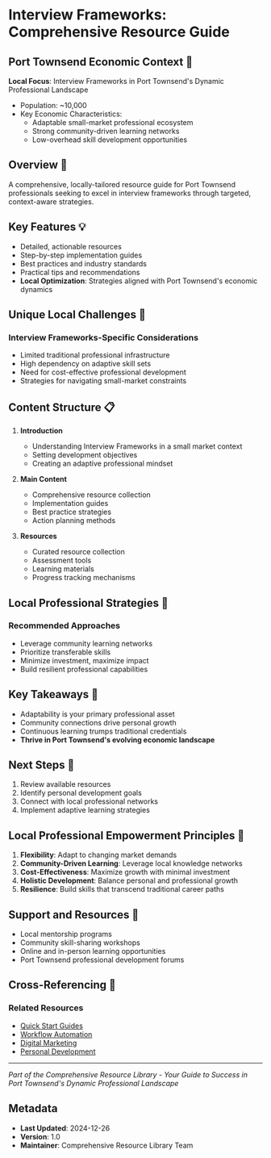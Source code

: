 # Interview Frameworks: Comprehensive Resource Guide

## Port Townsend Economic Context 🌊
**Local Focus**: Interview Frameworks in Port Townsend's Dynamic Professional Landscape
- Population: ~10,000
- Key Economic Characteristics:
  * Adaptable small-market professional ecosystem
  * Strong community-driven learning networks
  * Low-overhead skill development opportunities

## Overview 🎯
A comprehensive, locally-tailored resource guide for Port Townsend professionals seeking to excel in interview frameworks through targeted, context-aware strategies.

## Key Features 💡
- Detailed, actionable resources
- Step-by-step implementation guides
- Best practices and industry standards
- Practical tips and recommendations
- **Local Optimization**: Strategies aligned with Port Townsend's economic dynamics

## Unique Local Challenges 🚧
### Interview Frameworks-Specific Considerations
- Limited traditional professional infrastructure
- High dependency on adaptive skill sets
- Need for cost-effective professional development
- Strategies for navigating small-market constraints

## Content Structure 📋
1. **Introduction**
   - Understanding Interview Frameworks in a small market context
   - Setting development objectives
   - Creating an adaptive professional mindset

2. **Main Content**
   - Comprehensive resource collection
   - Implementation guides
   - Best practice strategies
   - Action planning methods

3. **Resources**
   - Curated resource collection
   - Assessment tools
   - Learning materials
   - Progress tracking mechanisms

## Local Professional Strategies 🌟
### Recommended Approaches
- Leverage community learning networks
- Prioritize transferable skills
- Minimize investment, maximize impact
- Build resilient professional capabilities

## Key Takeaways 🔑
- Adaptability is your primary professional asset
- Community connections drive personal growth
- Continuous learning trumps traditional credentials
- **Thrive in Port Townsend's evolving economic landscape**

## Next Steps 🚀
1. Review available resources
2. Identify personal development goals
3. Connect with local professional networks
4. Implement adaptive learning strategies

## Local Professional Empowerment Principles 💪
1. **Flexibility**: Adapt to changing market demands
2. **Community-Driven Learning**: Leverage local knowledge networks
3. **Cost-Effectiveness**: Maximize growth with minimal investment
4. **Holistic Development**: Balance personal and professional growth
5. **Resilience**: Build skills that transcend traditional career paths

## Support and Resources 🤝
- Local mentorship programs
- Community skill-sharing workshops
- Online and in-person learning opportunities
- Port Townsend professional development forums

## Cross-Referencing 🔗
### Related Resources
- [Quick Start Guides](/04_Quick_Start_Guides)
- [Workflow Automation](/09_Workflow_Automation)
- [Digital Marketing](/19_Digital_Marketing)
- [Personal Development](/36_Personal_Development)

---

*Part of the Comprehensive Resource Library - Your Guide to Success in Port Townsend's Dynamic Professional Landscape*

## Metadata
- **Last Updated**: 2024-12-26
- **Version**: 1.0
- **Maintainer**: Comprehensive Resource Library Team